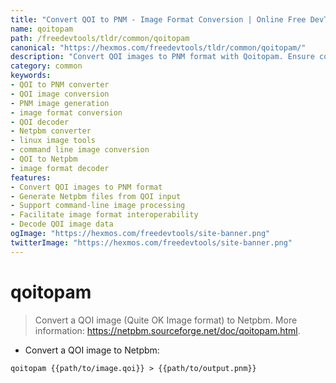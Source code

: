 ```yaml
---
title: "Convert QOI to PNM - Image Format Conversion | Online Free DevTools by Hexmos"
name: qoitopam
path: /freedevtools/tldr/common/qoitopam
canonical: "https://hexmos.com/freedevtools/tldr/common/qoitopam/"
description: "Convert QOI images to PNM format with Qoitopam. Ensure compatibility across platforms. Free online tool, no registration required."
category: common
keywords:
- QOI to PNM converter
- QOI image conversion
- PNM image generation
- image format conversion
- QOI decoder
- Netpbm converter
- linux image tools
- command line image conversion
- QOI to Netpbm
- image format decoder
features:
- Convert QOI images to PNM format
- Generate Netpbm files from QOI input
- Support command-line image processing
- Facilitate image format interoperability
- Decode QOI image data
ogImage: "https://hexmos.com/freedevtools/site-banner.png"
twitterImage: "https://hexmos.com/freedevtools/site-banner.png"
---
```


# qoitopam

> Convert a QOI image (Quite OK Image format) to Netpbm.
> More information: <https://netpbm.sourceforge.net/doc/qoitopam.html>.

- Convert a QOI image to Netpbm:

`qoitopam {{path/to/image.qoi}} > {{path/to/output.pnm}}`
